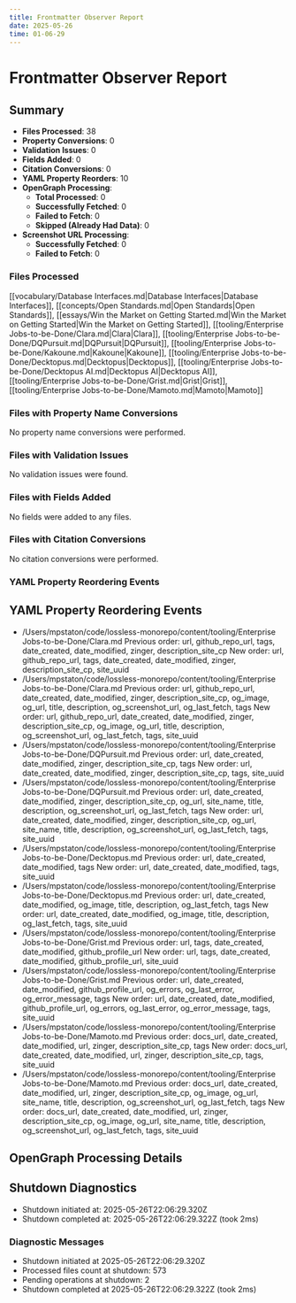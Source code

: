```yaml
---
title: Frontmatter Observer Report
date: 2025-05-26
time: 01-06-29
---
```


# Frontmatter Observer Report

## Summary

- **Files Processed**: 38
- **Property Conversions**: 0
- **Validation Issues**: 0
- **Fields Added**: 0
- **Citation Conversions**: 0
- **YAML Property Reorders**: 10
- **OpenGraph Processing**:
  - **Total Processed**: 0
  - **Successfully Fetched**: 0
  - **Failed to Fetch**: 0
  - **Skipped (Already Had Data)**: 0
- **Screenshot URL Processing**:
  - **Successfully Fetched**: 0
  - **Failed to Fetch**: 0

### Files Processed
[[vocabulary/Database Interfaces.md|Database Interfaces|Database Interfaces]], [[concepts/Open Standards.md|Open Standards|Open Standards]], [[essays/Win the Market on Getting Started.md|Win the Market on Getting Started|Win the Market on Getting Started]], [[tooling/Enterprise Jobs-to-be-Done/Clara.md|Clara|Clara]], [[tooling/Enterprise Jobs-to-be-Done/DQPursuit.md|DQPursuit|DQPursuit]], [[tooling/Enterprise Jobs-to-be-Done/Kakoune.md|Kakoune|Kakoune]], [[tooling/Enterprise Jobs-to-be-Done/Decktopus.md|Decktopus|Decktopus]], [[tooling/Enterprise Jobs-to-be-Done/Decktopus AI.md|Decktopus AI|Decktopus AI]], [[tooling/Enterprise Jobs-to-be-Done/Grist.md|Grist|Grist]], [[tooling/Enterprise Jobs-to-be-Done/Mamoto.md|Mamoto|Mamoto]]

### Files with Property Name Conversions
No property name conversions were performed.

### Files with Validation Issues
No validation issues were found.

### Files with Fields Added
No fields were added to any files.

### Files with Citation Conversions
No citation conversions were performed.

### YAML Property Reordering Events
## YAML Property Reordering Events

- /Users/mpstaton/code/lossless-monorepo/content/tooling/Enterprise Jobs-to-be-Done/Clara.md
  Previous order: url, github_repo_url, tags, date_created, date_modified, zinger, description_site_cp
  New order: url, github_repo_url, tags, date_created, date_modified, zinger, description_site_cp, site_uuid
- /Users/mpstaton/code/lossless-monorepo/content/tooling/Enterprise Jobs-to-be-Done/Clara.md
  Previous order: url, github_repo_url, date_created, date_modified, zinger, description_site_cp, og_image, og_url, title, description, og_screenshot_url, og_last_fetch, tags
  New order: url, github_repo_url, date_created, date_modified, zinger, description_site_cp, og_image, og_url, title, description, og_screenshot_url, og_last_fetch, tags, site_uuid
- /Users/mpstaton/code/lossless-monorepo/content/tooling/Enterprise Jobs-to-be-Done/DQPursuit.md
  Previous order: url, date_created, date_modified, zinger, description_site_cp, tags
  New order: url, date_created, date_modified, zinger, description_site_cp, tags, site_uuid
- /Users/mpstaton/code/lossless-monorepo/content/tooling/Enterprise Jobs-to-be-Done/DQPursuit.md
  Previous order: url, date_created, date_modified, zinger, description_site_cp, og_url, site_name, title, description, og_screenshot_url, og_last_fetch, tags
  New order: url, date_created, date_modified, zinger, description_site_cp, og_url, site_name, title, description, og_screenshot_url, og_last_fetch, tags, site_uuid
- /Users/mpstaton/code/lossless-monorepo/content/tooling/Enterprise Jobs-to-be-Done/Decktopus.md
  Previous order: url, date_created, date_modified, tags
  New order: url, date_created, date_modified, tags, site_uuid
- /Users/mpstaton/code/lossless-monorepo/content/tooling/Enterprise Jobs-to-be-Done/Decktopus.md
  Previous order: url, date_created, date_modified, og_image, title, description, og_last_fetch, tags
  New order: url, date_created, date_modified, og_image, title, description, og_last_fetch, tags, site_uuid
- /Users/mpstaton/code/lossless-monorepo/content/tooling/Enterprise Jobs-to-be-Done/Grist.md
  Previous order: url, tags, date_created, date_modified, github_profile_url
  New order: url, tags, date_created, date_modified, github_profile_url, site_uuid
- /Users/mpstaton/code/lossless-monorepo/content/tooling/Enterprise Jobs-to-be-Done/Grist.md
  Previous order: url, date_created, date_modified, github_profile_url, og_errors, og_last_error, og_error_message, tags
  New order: url, date_created, date_modified, github_profile_url, og_errors, og_last_error, og_error_message, tags, site_uuid
- /Users/mpstaton/code/lossless-monorepo/content/tooling/Enterprise Jobs-to-be-Done/Mamoto.md
  Previous order: docs_url, date_created, date_modified, url, zinger, description_site_cp, tags
  New order: docs_url, date_created, date_modified, url, zinger, description_site_cp, tags, site_uuid
- /Users/mpstaton/code/lossless-monorepo/content/tooling/Enterprise Jobs-to-be-Done/Mamoto.md
  Previous order: docs_url, date_created, date_modified, url, zinger, description_site_cp, og_image, og_url, site_name, title, description, og_screenshot_url, og_last_fetch, tags
  New order: docs_url, date_created, date_modified, url, zinger, description_site_cp, og_image, og_url, site_name, title, description, og_screenshot_url, og_last_fetch, tags, site_uuid


## OpenGraph Processing Details


## Shutdown Diagnostics

- Shutdown initiated at: 2025-05-26T22:06:29.320Z
- Shutdown completed at: 2025-05-26T22:06:29.322Z (took 2ms)

### Diagnostic Messages

- Shutdown initiated at 2025-05-26T22:06:29.320Z
- Processed files count at shutdown: 573
- Pending operations at shutdown: 2
- Shutdown completed at 2025-05-26T22:06:29.322Z (took 2ms)

